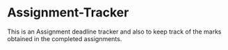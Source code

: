 # Assignment-Tracker
This is an Assignment deadline tracker and also to keep track of the marks obtained in the completed assignments. 

